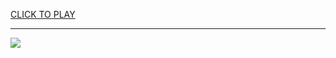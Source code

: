 
<a href="https://premium76.site?title=unblocked_games_freeznova&ref=13M">CLICK TO PLAY</a></h3>
<hr>

<a href="https://premium76.site?title=unblocked_games_freeznova&ref=13M"><img src="https://clearcache.store/games.png"></a>


